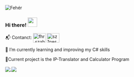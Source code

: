 ![Fehér](https://user-images.githubusercontent.com/62424752/147815813-2c60cb80-d6f8-453a-a8ca-fbded602e232.png)


### Hi there! <img src="https://raw.githubusercontent.com/MartinHeinz/MartinHeinz/master/wave.gif" width="30px">

<p align="left">
📬 Contanct: 
<a href="https://fb.com/fhr.szabolcs" target="blank"><img align="center" src="https://raw.githubusercontent.com/rahuldkjain/github-profile-readme-generator/master/src/images/icons/Social/facebook.svg" alt="fhr.szabolcs" height="30" width="40" /></a>
<a href="https://instagram.com/sz1nes" target="blank"><img align="center" src="https://raw.githubusercontent.com/rahuldkjain/github-profile-readme-generator/master/src/images/icons/Social/instagram.svg" alt="sz1nes" height="30" width="40" /></a>
</p>


🌱 I’m currently learning and improving my C# skills

 🔭Current project is the IP-Translator and Calculator Program

<a href= "https://github.com/anuraghazra/github-readme-stats">
  <img align="center" src="https://github-readme-stats.vercel.app/api?username=feherszabolcs&theme=vision-friendly-dark&show_icons=true" />
</a>
<a href= "https://github.com/anuraghazra/github-readme-stats">
  <img align="center" src="https://github-readme-stats.vercel.app/api/top-langs/?username=feherszabolcs&langs_count=4&theme=vision-friendly-dark" />
</a>






